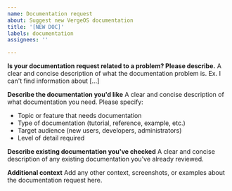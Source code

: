 ```yaml
---
name: Documentation request
about: Suggest new VergeOS documentation
title: '[NEW DOC]'
labels: documentation
assignees: ''

---
```


**Is your documentation request related to a problem? Please describe.**
A clear and concise description of what the documentation problem is. Ex. I can't find information about [...]

**Describe the documentation you'd like**
A clear and concise description of what documentation you need. Please specify:
- Topic or feature that needs documentation
- Type of documentation (tutorial, reference, example, etc.)
- Target audience (new users, developers, administrators)
- Level of detail required

**Describe existing documentation you've checked**
A clear and concise description of any existing documentation you've already reviewed.

**Additional context**
Add any other context, screenshots, or examples about the documentation request here.

